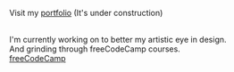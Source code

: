 Visit my [portfolio](https://jeremiasry.github.io) (It's under construction)<br/>

<br/>I'm currently working on to better my artistic eye in design. <br/>
And grinding through freeCodeCamp courses. <br/>
[freeCodeCamp](https://www.freecodecamp.org/JeremiasRy)


